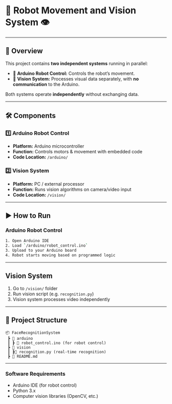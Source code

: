 # 🤖 Robot Movement and Vision System 👁️

---

## 🚀 Overview

This project contains **two independent systems** running in parallel:

- 🔧 **Arduino Robot Control:** Controls the robot’s movement.
- 👀 **Vision System:** Processes visual data separately, with **no communication** to the Arduino.

Both systems operate **independently** without exchanging data.

---

## 🛠️ Components

### 1️⃣ Arduino Robot Control

- **Platform:** Arduino microcontroller  
- **Function:** Controls motors & movement with embedded code  
- **Code Location:** `/arduino/`  

### 2️⃣ Vision System

- **Platform:** PC / external processor  
- **Function:** Runs vision algorithms on camera/video input  
- **Code Location:** `/vision/`  

---

## ▶️ How to Run

### Arduino Robot Control

```bash
1. Open Arduino IDE  
2. Load `/arduino/robot_control.ino`  
3. Upload to your Arduino board  
4. Robot starts moving based on programmed logic
```

---

## Vision System

1. Go to `/vision/` folder  
2. Run vision script (e.g. `recognition.py`)  
3. Vision system processes video independently

---

## 📂 Project Structure
```
📦 FaceRecognitionSystem
 ┣ 📂 arduino
 ┃ ┣ 📜 robot_control.ino (for robot control)
 ┣ 📂 vision
 ┃ ┣📜 recognition.py (real-time recognition)
 ┣ 📜 README.md
```
---

### Software Requirements
- Arduino IDE (for robot control)
- Python 3.x
- Computer vision libraries (OpenCV, etc.)
